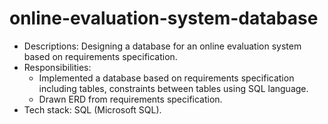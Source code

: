 # online-evaluation-system-database
-	Descriptions: Designing a database for an online evaluation system based on requirements specification.
- Responsibilities:
   - Implemented a database based on requirements specification including tables, constraints between tables using SQL language.
   - Drawn ERD from requirements specification.
-	Tech stack: SQL (Microsoft SQL).
